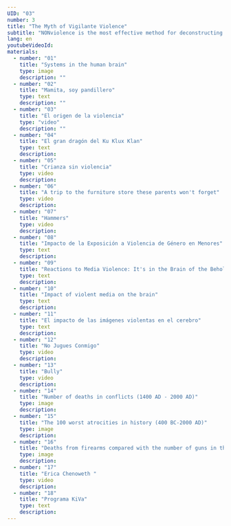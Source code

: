 ```yaml
---
UID: "03"
number: 3
title: "The Myth of Vigilante Violence"
subtitle: "NONviolence is the most effective method for deconstructing the present injustice and establishing peace."
lang: en
youtubeVideoId:
materials:
  - number: "01"
    title: "Systems in the human brain"
    type: image
    description: ""
  - number: "02"
    title: "Mamita, soy pandillero"
    type: text
    description: ""
  - number: "03"
    title: "El origen de la violencia"
    type: "video"
    description: ""
  - number: "04"
    title: "El gran dragón del Ku Klux Klan"
    type: text
    description:
  - number: "05"
    title: "Crianza sin violencia"
    type: video
    description:
  - number: "06"
    title: "A trip to the furniture store these parents won't forget"
    type: video
    description:
  - number: "07"
    title: "Hammers"
    type: video
    description:
  - number: "08"
    title: "Impacto de la Exposición a Violencia de Género en Menores"
    type: text
    description:
  - number: "09"
    title: "Reactions to Media Violence: It's in the Brain of the Beholder"
    type: text
    description:
  - number: "10"
    title: "Impact of violent media on the brain"
    type: text
    description:
  - number: "11"
    title: "El impacto de las imágenes violentas en el cerebro"
    type: text
    description:
  - number: "12"
    title: "No Jugues Conmigo"
    type: video
    description:
  - number: "13"
    title: "Bully"
    type: video
    description:
  - number: "14"
    title: "Number of deaths in conflicts (1400 AD - 2000 AD)"
    type: image
    description:
  - number: "15"
    title: "The 100 worst atrocities in history (400 BC-2000 AD)"
    type: image
    description:
  - number: "16"
    title: "Deaths from firearms compared with the number of guns in the civil society (2018)"
    type: image
    description:
  - number: "17"
    title: "Erica Chenoweth "
    type: video
    description:
  - number: "18"
    title: "Programa KiVa"
    type: text
    description:
---
```

